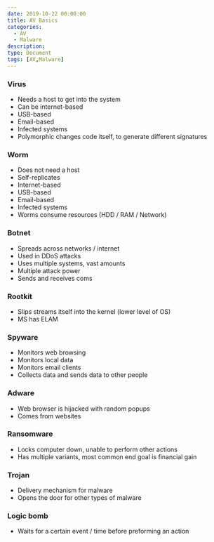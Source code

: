 ```yaml
---
date: 2019-10-22 00:00:00
title: AV Basics
categories:
  - AV
  - Malware
description:
type: Document
tags: [AV,Malware]
---
```


### Virus

* Needs a host to get into the system
* Can be internet-based
* USB-based
* Email-based
* Infected systems
* Polymorphic changes code itself, to generate different signatures

### Worm

* Does not need a host
* Self-replicates
* Internet-based
* USB-based
* Email-based
* Infected systems
* Worms consume resources (HDD / RAM / Network)

### Botnet

* Spreads across networks / internet
* Used in DDoS attacks
* Uses multiple systems, vast amounts
* Multiple attack power
* Sends and receives coms

### Rootkit

* Slips streams itself into the kernel (lower level of OS)
* MS has ELAM

### Spyware

* Monitors web browsing
* Monitors local data
* Monitors email clients
* Collects data and sends data to other people

### Adware

* Web browser is hijacked with random popups
* Comes from websites

### Ransomware

* Locks computer down, unable to perform other actions
* Has multiple variants, most common end goal is financial gain

### Trojan

* Delivery mechanism for malware
* Opens the door for other types of malware

### Logic bomb

* Waits for a certain event / time before preforming an action